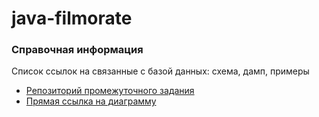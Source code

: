 <h1>java-filmorate</h1>

<h3>Справочная информация</h3>
<p>Список ссылок на связанные с базой данных: схема, дамп, примеры</p>
<ul>
    <li><a href="https://github.com/PanCakeOFF31/Intermediate-peer-review-SQL">Репозиторий промежуточного задания</a></li>
    <li><a href="https://github.com/PanCakeOFF31/Intermediate-peer-review-SQL/tree/main/diagram">Прямая ссылка на диаграмму</a></li>
</ul>